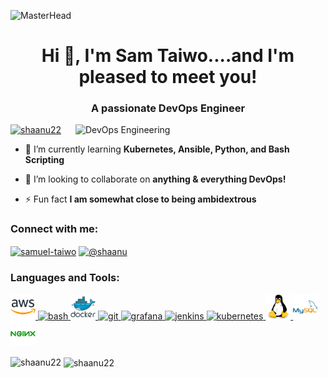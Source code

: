 ![MasterHead](https://services.harman.com/Blogs/PublishingImages/agile_blogbanner_0.jpg)
<h1 align="center">Hi 👋, I'm Sam Taiwo....and I'm pleased to meet you!</h1>
<h3 align="center">A passionate DevOps Engineer</h3>
<img align="right" alt="DevOps Engineering" width="400" src="https://media.licdn.com/dms/image/C4E03AQGAVul1_ePiWA/profile-displayphoto-shrink_200_200/0/1521952352221?e=1706745600&v=beta&t=VZLj32CdFQ-lxfnlcAI8z1uSZQa7qW78qjFD_PrCMy4.gif>

<p align="left"> <a href="https://github.com/ryo-ma/github-profile-trophy"><img src="https://github-profile-trophy.vercel.app/?username=shaanu22" alt="shaanu22" /></a> </p>

- 🌱 I’m currently learning **Kubernetes, Ansible, Python, and Bash Scripting**

- 👯 I’m looking to collaborate on **anything & everything DevOps!**

- ⚡ Fun fact **I am somewhat close to being ambidextrous**

<h3 align="left">Connect with me:</h3>
<p align="left">
<a href="https://linkedin.com/in/samuel-taiwo" target="blank"><img align="center" src="https://raw.githubusercontent.com/rahuldkjain/github-profile-readme-generator/master/src/images/icons/Social/linked-in-alt.svg" alt="samuel-taiwo" height="30" width="40" /></a>
<a href="https://medium.com/@shaanu" target="blank"><img align="center" src="https://raw.githubusercontent.com/rahuldkjain/github-profile-readme-generator/master/src/images/icons/Social/medium.svg" alt="@shaanu" height="30" width="40" /></a>
</p>

<h3 align="left">Languages and Tools:</h3>
<p align="left"> <a href="https://aws.amazon.com" target="_blank" rel="noreferrer"> <img src="https://raw.githubusercontent.com/devicons/devicon/master/icons/amazonwebservices/amazonwebservices-original-wordmark.svg" alt="aws" width="40" height="40"/> </a> <a href="https://www.gnu.org/software/bash/" target="_blank" rel="noreferrer"> <img src="https://www.vectorlogo.zone/logos/gnu_bash/gnu_bash-icon.svg" alt="bash" width="40" height="40"/> </a> <a href="https://www.docker.com/" target="_blank" rel="noreferrer"> <img src="https://raw.githubusercontent.com/devicons/devicon/master/icons/docker/docker-original-wordmark.svg" alt="docker" width="40" height="40"/> </a> <a href="https://git-scm.com/" target="_blank" rel="noreferrer"> <img src="https://www.vectorlogo.zone/logos/git-scm/git-scm-icon.svg" alt="git" width="40" height="40"/> </a> <a href="https://grafana.com" target="_blank" rel="noreferrer"> <img src="https://www.vectorlogo.zone/logos/grafana/grafana-icon.svg" alt="grafana" width="40" height="40"/> </a> <a href="https://www.jenkins.io" target="_blank" rel="noreferrer"> <img src="https://www.vectorlogo.zone/logos/jenkins/jenkins-icon.svg" alt="jenkins" width="40" height="40"/> </a> <a href="https://kubernetes.io" target="_blank" rel="noreferrer"> <img src="https://www.vectorlogo.zone/logos/kubernetes/kubernetes-icon.svg" alt="kubernetes" width="40" height="40"/> </a> <a href="https://www.linux.org/" target="_blank" rel="noreferrer"> <img src="https://raw.githubusercontent.com/devicons/devicon/master/icons/linux/linux-original.svg" alt="linux" width="40" height="40"/> </a> <a href="https://www.mysql.com/" target="_blank" rel="noreferrer"> <img src="https://raw.githubusercontent.com/devicons/devicon/master/icons/mysql/mysql-original-wordmark.svg" alt="mysql" width="40" height="40"/> </a> <a href="https://www.nginx.com" target="_blank" rel="noreferrer"> <img src="https://raw.githubusercontent.com/devicons/devicon/master/icons/nginx/nginx-original.svg" alt="nginx" width="40" height="40"/> </a> </p>

<p><img align="left" src="https://github-readme-stats.vercel.app/api/top-langs?username=shaanu22&show_icons=true&locale=en&layout=compact" alt="shaanu22" /></p>

<p>&nbsp;<img align="center" src="https://github-readme-stats.vercel.app/api?username=shaanu22&show_icons=true&locale=en" alt="shaanu22" /></p>
